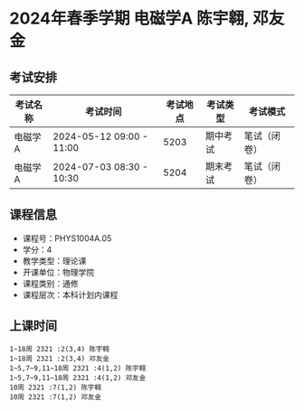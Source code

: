 # 2024年春季学期 电磁学A 陈宇翱, 邓友金




## 考试安排

| 考试名称 | 考试时间 | 考试地点 | 考试类型 | 考试模式 |
| -------- | -------- | -------- | -------- | -------- |
| 电磁学A | 2024-05-12 09:00 - 11:00 | 5203 | 期中考试 | 笔试（闭卷） |
| 电磁学A | 2024-07-03 08:30 - 10:30 | 5204 | 期末考试 | 笔试（闭卷） |





## 课程信息

- 课程号：PHYS1004A.05
- 学分：4
- 教学类型：理论课
- 开课单位：物理学院
- 课程类别：通修
- 课程层次：本科计划内课程

## 上课时间

```
1~18周 2321 :2(3,4) 陈宇翱
1~18周 2321 :2(3,4) 邓友金
1~5,7~9,11~18周 2321 :4(1,2) 陈宇翱
1~5,7~9,11~18周 2321 :4(1,2) 邓友金
10周 2321 :7(1,2) 陈宇翱
10周 2321 :7(1,2) 邓友金
```

